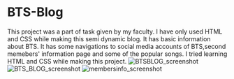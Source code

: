 # BTS-Blog
This project was a part of task given by my faculty.
I have only used HTML and CSS while making this semi dynamic blog.
It has basic information about BTS.
It has some navigations to social media accounts of BTS,second memebers' information page and some of the popular songs.
I tried learning HTML and CSS while making this project.
![BTSBLOG_screenshot](https://user-images.githubusercontent.com/83163366/213691476-de69c74b-3306-4621-906e-cf314b4aaf83.png)
![BTS_BLOG_screenshot](https://user-images.githubusercontent.com/83163366/213696184-ce73a061-f032-4efe-80c3-846a39cd86bd.png)
![membersinfo_screenshot](https://user-images.githubusercontent.com/83163366/213696402-f12bb289-93cf-4e42-8c4a-c4ea3359de85.png)
